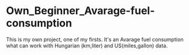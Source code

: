 # Own_Beginner_Avarage-fuel-consumption
This is my own project, one of my firsts. It's an Avarage fuel consumption what can work with Hungarian (km,liter) and US(miles,gallon) data.
